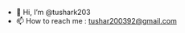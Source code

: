 - 👋 Hi, I’m @tushark203
- 📫 How to reach me : tushar200392@gmail.com

<!---
tushark203/tushark203 is a ✨ special ✨ repository because its `README.md` (this file) appears on your GitHub profile.
You can click the Preview link to take a look at your changes.
--->

